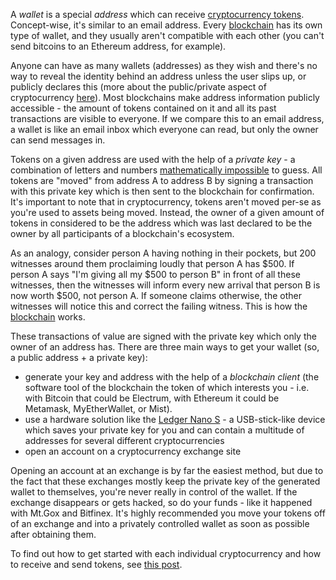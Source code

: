 A *wallet* is a special _address_ which can receive [cryptocurrency tokens][cc]. Concept-wise, it's similar to an email address. Every [blockchain] has its own type of wallet, and they usually aren't compatible with each other (you can't send bitcoins to an Ethereum address, for example).

Anyone can have as many wallets (addresses) as they wish and there's no way to reveal the identity behind an address unless the user slips up, or publicly declares this (more about the public/private aspect of cryptocurrency [here][anon]). Most blockchains make address information publicly accessible - the amount of tokens contained on it and all its past transactions are visible to everyone. If we compare this to an email address, a wallet is like an email inbox which everyone can read, but only the owner can send messages in.

Tokens on a given address are used with the help of a _private key_ - a combination of letters and numbers [mathematically impossible][math] to guess. All tokens are "moved" from address A to address B by signing a transaction with this private key which is then sent to the blockchain for confirmation. It's important to note that in cryptocurrency, tokens aren't moved per-se as you're used to assets being moved. Instead, the owner of a given amount of tokens in considered to be the address which was last declared to be the owner by all participants of a blockchain's ecosystem.

As an analogy, consider person A having nothing in their pockets, but 200 witnesses around them proclaiming loudly that person A has $500. If person A says "I'm giving all my $500 to person B" in front of all these witnesses, then the witnesses will inform every new arrival that person B is now worth $500, not person A. If someone claims otherwise, the other witnesses will notice this and correct the failing witness. This is how the [blockchain] works.

These transactions of value are signed with the private key which only the owner of an address has. There are three main ways to get your wallet (so, a public address + a private key):

- generate your key and address with the help of a _blockchain client_ (the software tool of the blockchain the token of which interests you - i.e. with Bitcoin that could be Electrum, with Ethereum it could be Metamask, MyEtherWallet, or Mist).
- use a hardware solution like the [Ledger Nano S][ledger] - a USB-stick-like device which saves your private key for you and can contain a multitude of addresses for several different cryptocurrencies
- open an account on a cryptocurrency exchange site

Opening an account at an exchange is by far the easiest method, but due to the fact that these exchanges mostly keep the private key of the generated wallet to themselves, you're never really in control of the wallet. If the exchange disappears or gets hacked, so do your funds - like it happened with Mt.Gox and Bitfinex. It's highly recommended you move your tokens off of an exchange and into a privately controlled wallet as soon as possible after obtaining them. 

To find out how to get started with each individual cryptocurrency and how to receive and send tokens, see [this post][howtocc].


[math]: /en/math
[anon]: /en/anon
[howtocc]: /en/howtocc

[cc]: https://bitfalls.com/en/2017/08/20/cryptocurrency/
[blockchain]: https://bitfalls.com/en/2017/08/20/blockchain-explained-blockchain-works/
[ledger]: https://bitfalls.com/en/shop/ledger-nano-s-bitfalls/